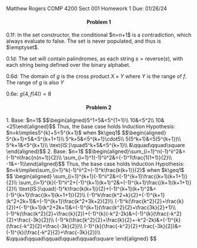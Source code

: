 Matthew Rogers
COMP 4200 Sect 001
Homework 1
Due: 01/26/24
<h4 style="text-align: center;">Problem 1</h4>
0.1f: In the set constructor, the conditional $n=n+1$ is a contradiction, which always evaluate to false. The set is never populated, and thus is $\emptyset$.

0.1d: The set will contain palindromes, as each string $s=\text{reverse}(s)$, with each string being defined over the binary alphabet.

0.6d: The domain of $g$ is the cross product $X\times Y$ where $Y$ is the range of $f$. The range of $g$ is also $Y$

0.6e: $g(4,f(4))=8$
<h4 style="text-align: center;">Problem 2</h4>
1.
Base: $n=1$
$$\begin{aligned}5^1+5&<5^{1+1}\\
	10&<5^2\\
	10&<25\end{aligned}$$
Thus, the base case holds
Induction Hypothesis: $n=k\implies5^{k}+5<5^{k+1}$ when $k\geq1$
$$\begin{aligned}
	5^{k+1}+5&<5^{k+1+1}\\
	5^k+5&<5^{k+1}\cdot5\\
	5(5^k+1)&<5(5^{k+1})\\
	5^k+1&<5^{k+1}\\
	\text{IS:}\quad5^k+5&<5^{k+1}\\
	&\qquad\qquad\square
	\end{aligned}$$
2.
Base: $n=1$
$$\begin{aligned}\sum_{i=1}^n(-1)^ii^2&=(-1)^n\frac{n(n+1)}{2}\\
\sum_{i=1}^1(-1)^ii^2&=(-1)^1\frac{1(1+1)}{2}\\
-1&=-1\\\end{aligned}$$
Thus, the base case holds
Induction Hypothesis: $n=k\implies\sum_{i=1}^k(-1)^ii^2=(-1)^k\frac{k(k+1)}{2}$ when $k\geq1$
$$
\begin{aligned}
\sum_{i=1}^{k+1}(-1)^ii^2&=(-1)^{k+1}\frac{(k+1)(k+1+1)}{2}\\
\sum_{i=1}^{k}(-1)^ii^2+(-1)^{k+1}(k+1)^2&=(-1)^{k+1}\frac{(k+1)(k+1+1)}{2}\\
\text{IS:}\quad(-1)^k\frac{k(k+1)}{2}+(-1)^{k+1}(k+1)^2&=(-1)^{k+1}\frac{(k+1)(k+1+1)}{2}\\
(-1)^k\frac{k^2+k}{2}+(-1)^{k+1}(k^2+2k+1)&=(-1)^{k+1}\frac{k^2+3k+2}{2}\\
(-1)^k(\frac{k^2}{2}+\frac{k}{2})+(-1)^{k+1}(k^2+2k+1)&=(-1)^{k+1}(\frac{k^2}{2}+\frac{3k}{2}+1)\\
(-1)^k(\frac{k^2}{2}+\frac{k}{2})+(-1)^{k}(-k^2-2k)&=(-1)^{k}(\frac{-k^2}{2}+\frac{-3k}{2})\\
(-1)^k(\frac{k^2}{2}+\frac{k}{2}+-k^2-2k)&=(-1)^{k}(\frac{-k^2}{2}+\frac{-3k}{2})\\
(-1)^{k}(\frac{-k^2}{2}+\frac{-3k}{2})&=(-1)^{k}(\frac{-k^2}{2}+\frac{-3k}{2})\\
&\qquad\qquad\qquad\qquad\qquad\square
\end{aligned}
$$